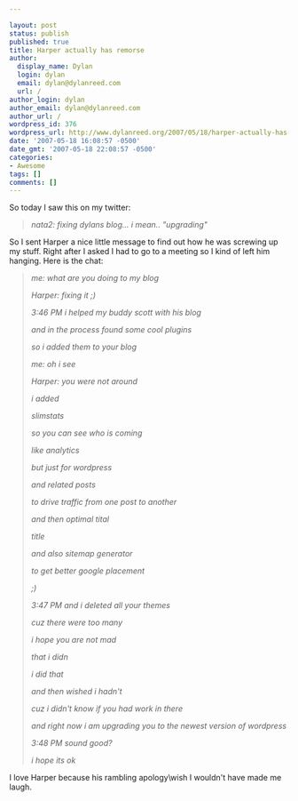 ```yaml
---

layout: post
status: publish
published: true
title: Harper actually has remorse
author:
  display_name: Dylan
  login: dylan
  email: dylan@dylanreed.com
  url: /
author_login: dylan
author_email: dylan@dylanreed.com
author_url: /
wordpress_id: 376
wordpress_url: http://www.dylanreed.org/2007/05/18/harper-actually-has-remorse/
date: '2007-05-18 16:08:57 -0500'
date_gmt: '2007-05-18 22:08:57 -0500'
categories:
- Awesome
tags: []
comments: []
---
```


So today I saw this on my twitter:

  


> _nata2: fixing dylans blog... i mean.. "upgrading"_

So I sent Harper a nice little message to find out how he was screwing up my stuff. Right after I asked I had to go to a meeting so I kind of left him hanging. Here is the chat:

  


> _me: what are you doing to my blog_
> 
> _Harper: fixing it ;)_
> 
> _3:46 PM i helped my buddy scott with his blog_
> 
> _and in the process found some cool plugins_
> 
> _so i added them to your blog_
> 
> _me: oh i see_
> 
> _Harper: you were not around_
> 
> _i added_
> 
> _slimstats_
> 
> _so you can see who is coming_
> 
> _like analytics_
> 
> _but just for wordpress_
> 
> _and related posts_
> 
> _to drive traffic from one post to another_
> 
> _and then optimal tital_
> 
> _title_
> 
> _and also sitemap generator_
> 
> _to get better google placement_
> 
> _;)_
> 
> _3:47 PM and i deleted all your themes_
> 
> _cuz there were too many_
> 
> _i hope you are not mad_
> 
> _that i didn_
> 
> _i did that_
> 
> _and then wished i hadn't_
> 
> _cuz i didn't know if you had work in there_
> 
> _and right now i am upgrading you to the newest version of wordpress_
> 
> _3:48 PM sound good?_
> 
> _i hope its ok_

I love Harper because his rambling apology\wish I wouldn't have made me laugh.
